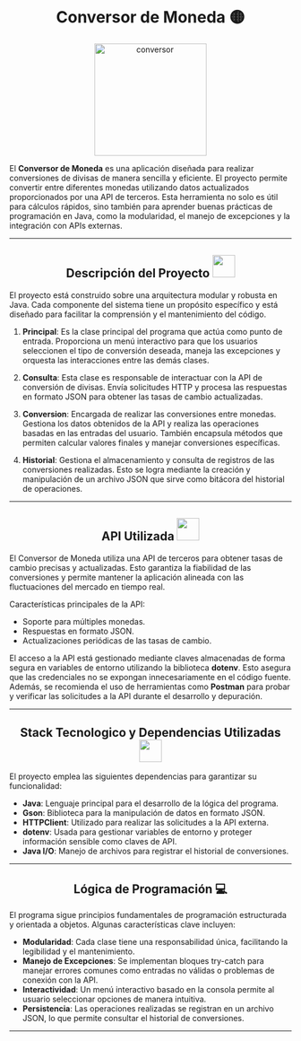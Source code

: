 <H1 align="center"> Conversor de Moneda 🟡 </H1>

<div align="center">
  <img src="https://github.com/user-attachments/assets/52e9c9a2-4264-4ec4-a6a1-c75161d5e2aa" alt="conversor" width="200" height="200">

</div>

El **Conversor de Moneda** es una aplicación diseñada para realizar conversiones de divisas de manera sencilla y eficiente. El proyecto permite convertir entre diferentes monedas utilizando datos actualizados proporcionados por una API de terceros. Esta herramienta no solo es útil para cálculos rápidos, sino también para aprender buenas prácticas de programación en Java, como la modularidad, el manejo de excepciones y la integración con APIs externas.

---

<H2 align="center"> Descripción del Proyecto <img src="https://cdn.jsdelivr.net/gh/devicons/devicon@latest/icons/java/java-original.svg" width="40" height="40"/> </H2>

El proyecto está construido sobre una arquitectura modular y robusta en Java. Cada componente del sistema tiene un propósito específico y está diseñado para facilitar la comprensión y el mantenimiento del código.

1. **Principal**: Es la clase principal del programa que actúa como punto de entrada. Proporciona un menú interactivo para que los usuarios seleccionen el tipo de conversión deseada, maneja las excepciones y orquesta las interacciones entre las demás clases.

2. **Consulta**: Esta clase es responsable de interactuar con la API de conversión de divisas. Envía solicitudes HTTP y procesa las respuestas en formato JSON para obtener las tasas de cambio actualizadas.

3. **Conversion**: Encargada de realizar las conversiones entre monedas. Gestiona los datos obtenidos de la API y realiza las operaciones basadas en las entradas del usuario. También encapsula métodos que permiten calcular valores finales y manejar conversiones específicas.

4. **Historial**: Gestiona el almacenamiento y consulta de registros de las conversiones realizadas. Esto se logra mediante la creación y manipulación de un archivo JSON que sirve como bitácora del historial de operaciones.

---

<H2 align="center"> API Utilizada <img src="https://cdn.jsdelivr.net/gh/devicons/devicon@latest/icons/postman/postman-original.svg" width="40" height="40"/> </H2>

El Conversor de Moneda utiliza una API de terceros para obtener tasas de cambio precisas y actualizadas. Esto garantiza la fiabilidad de las conversiones y permite mantener la aplicación alineada con las fluctuaciones del mercado en tiempo real.

Características principales de la API:
- Soporte para múltiples monedas.
- Respuestas en formato JSON.
- Actualizaciones periódicas de las tasas de cambio.

El acceso a la API está gestionado mediante claves almacenadas de forma segura en variables de entorno utilizando la biblioteca **dotenv**. Esto asegura que las credenciales no se expongan innecesariamente en el código fuente. Además, se recomienda el uso de herramientas como **Postman** para probar y verificar las solicitudes a la API durante el desarrollo y depuración.

---

<H2 align="center"> Stack Tecnologico y Dependencias Utilizadas <img src="https://cdn.jsdelivr.net/gh/devicons/devicon@latest/icons/maven/maven-original.svg" width="40" height="40"/> </H2>

El proyecto emplea las siguientes dependencias para garantizar su funcionalidad:

- **Java**: Lenguaje principal para el desarrollo de la lógica del programa.
- **Gson**: Biblioteca para la manipulación de datos en formato JSON.
- **HTTPClient**: Utilizado para realizar las solicitudes a la API externa.
- **dotenv**: Usada para gestionar variables de entorno y proteger información sensible como claves de API.
- **Java I/O**: Manejo de archivos para registrar el historial de conversiones.

---

<H2 align="center"> Lógica de Programación 💻 </H2>

El programa sigue principios fundamentales de programación estructurada y orientada a objetos. Algunas características clave incluyen:

- **Modularidad**: Cada clase tiene una responsabilidad única, facilitando la legibilidad y el mantenimiento.
- **Manejo de Excepciones**: Se implementan bloques try-catch para manejar errores comunes como entradas no válidas o problemas de conexión con la API.
- **Interactividad**: Un menú interactivo basado en la consola permite al usuario seleccionar opciones de manera intuitiva.
- **Persistencia**: Las operaciones realizadas se registran en un archivo JSON, lo que permite consultar el historial de conversiones.

---
